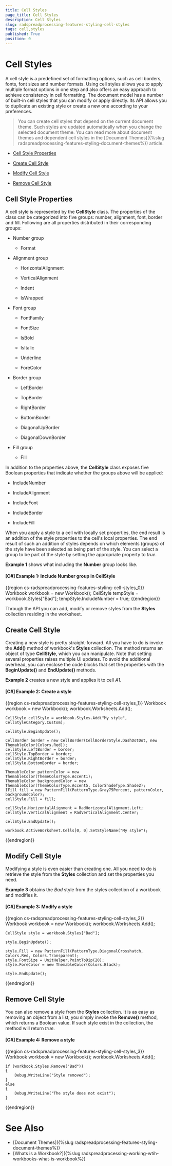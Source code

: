 ```yaml
---
title: Cell Styles
page_title: Cell Styles
description: Cell Styles
slug: radspreadprocessing-features-styling-cell-styles
tags: cell,styles
published: True
position: 0
---
```


# Cell Styles



A cell style is a predefined set of formatting options, such as cell borders, fonts, font sizes and number formats. Using cell styles allows you to apply multiple format options in one step and also offers an easy approach to achieve consistency in cell formatting. The document model has a number of built-in cell styles that you can modify or apply directly. Its API allows you to duplicate an existing style or create a new one according to your preferences.
      

>You can create cell styles that depend on the current document theme. Such styles are updated automatically when you change the selected document theme. You can read more about document themes and dependent cell styles in the [Document Themes]({%slug radspreadprocessing-features-styling-document-themes%}) article.
        

* [Cell Style Properties](#cell-style-properties)

* [Create Cell Style](#create-cell-style)

* [Modify Cell Style](#modify-cell-style)

* [Remove Cell Style](#remove-cell-style)

## Cell Style Properties

A cell style is represented by the __CellStyle__ class. The properties of the class can be categorized into five groups: number, alignment, font, border and fill. Following are all properties distributed in their corresponding groups:
        

* Number group

	* Format

* Alignment group

	* HorizontalAlignment

	* VerticalAlignment

	* Indent

	* IsWrapped

* Font group

	* FontFamily
	
	* FontSize
	
	* IsBold
	
	* IsItalic
	
	* Underline
	
	* ForeColor

* Border group

	* LeftBorder
	
	* TopBorder
	
	* RightBorder
	
	* BottomBorder
	
	* DiagonalUpBorder
	
	* DiagonalDownBorder

* Fill group

	* Fill

In addition to the properties above, the __CellStyle__ class exposes five Boolean properties that indicate whether the groups above will be applied:
        

* IncludeNumber

* IncludeAlignment

* IncludeFont

* IncludeBorder

* IncludeFill

When you apply a style to a cell with locally set properties, the end result is an addition of the style properties to the cell's local properties. The end result of such an addition of styles depends on which elements (groups) of the style have been selected as being part of the style. You can select a group to be part of the style by setting the appropriate property to *true*.
        

__Example 1__ shows what including the __Number__ group looks like.
        

#### __[C#] Example 1: Include Number group in CellStyle__

{{region cs-radspreadprocessing-features-styling-cell-styles_0}}
    Workbook workbook = new Workbook();
    CellStyle tempStyle = workbook.Styles["Bad"];
    tempStyle.IncludeNumber = true;
{{endregion}}



Through the API you can add, modify or remove styles from the __Styles__ collection residing in the worksheet.
        

## Create Cell Style

Creating a new style is pretty straight-forward. All you have to do is invoke the __Add()__ method of workbook's __Styles__ collection. The method returns an object of type __CellStyle__, which you can manipulate. Note that setting several properties raises multiple UI updates. To avoid the additional overhead, you can enclose the code blocks that set the properties with the __BeginUpdate()__ and __EndUpdate()__ methods.
        

__Example 2__ creates a new style and applies it to cell *A1*.
        

#### __[C#] Example 2: Create a style__

{{region cs-radspreadprocessing-features-styling-cell-styles_1}}
    Workbook workbook = new Workbook();
    workbook.Worksheets.Add();

    CellStyle cellStyle = workbook.Styles.Add("My style", CellStyleCategory.Custom);

    cellStyle.BeginUpdate();

    CellBorder border = new CellBorder(CellBorderStyle.DashDotDot, new ThemableColor(Colors.Red));
    cellStyle.LeftBorder = border;
    cellStyle.TopBorder = border;
    cellStyle.RightBorder = border;
    cellStyle.BottomBorder = border;

    ThemableColor patternColor = new ThemableColor(ThemeColorType.Accent1);
    ThemableColor backgroundColor = new ThemableColor(ThemeColorType.Accent5, ColorShadeType.Shade2);
    IFill fill = new PatternFill(PatternType.Gray75Percent, patternColor, backgroundColor);
    cellStyle.Fill = fill;

    cellStyle.HorizontalAlignment = RadHorizontalAlignment.Left;
    cellStyle.VerticalAlignment = RadVerticalAlignment.Center;

    cellStyle.EndUpdate();

    workbook.ActiveWorksheet.Cells[0, 0].SetStyleName("My style");
{{endregion}}



## Modify Cell Style

Modifying a style is even easier than creating one. All you need to do is retrieve the style from the __Styles__ collection and set the properties you need.
        

__Example 3__ obtains the *Bad* style from the styles collection of a workbook and modifies it.
        

#### __[C#] Example 3: Modify a style__

{{region cs-radspreadprocessing-features-styling-cell-styles_2}}
    Workbook workbook = new Workbook();
    workbook.Worksheets.Add();

    CellStyle style = workbook.Styles["Bad"];

    style.BeginUpdate();

    style.Fill = new PatternFill(PatternType.DiagonalCrosshatch, Colors.Red, Colors.Transparent);
    style.FontSize = UnitHelper.PointToDip(20);
    style.ForeColor = new ThemableColor(Colors.Black);

    style.EndUpdate();
{{endregion}}



## Remove Cell Style

You can also remove a style from the __Styles__ collection. It is as easy as removing an object from a list, you simply invoke the __Remove()__ method, which returns a Boolean value. If such style exist in the collection, the method will return *true*.
        
#### __[C#] Example 4: Remove a style__

{{region cs-radspreadprocessing-features-styling-cell-styles_3}}
    Workbook workbook = new Workbook();
    workbook.Worksheets.Add();

    if (workbook.Styles.Remove("Bad"))
    {
        Debug.WriteLine("Style removed");
    }
    else
    {
        Debug.WriteLine("The style does not exist");
    }
{{endregion}}



# See Also

 * [Document Themes]({%slug radspreadprocessing-features-styling-document-themes%})
 * [Whats is a Workbook?]({%slug radspreadprocessing-working-wtih-workbooks-what-is-workbook%})
